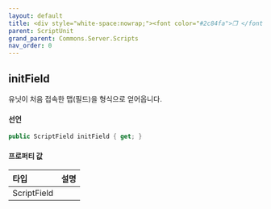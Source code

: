 ```yaml
---
layout: default
title: <div style="white-space:nowrap;"><font color="#2c84fa">❒ </font>initField</div>
parent: ScriptUnit
grand_parent: Commons.Server.Scripts
nav_order: 0
---
```


<!-- 아래로 편집 -->

## initField
유닛이 처음 접속한 맵(필드)을 형식으로 얻어옵니다.

#### 선언
```cs
public ScriptField initField { get; }
```

#### 프로퍼티 값

|타입|설명|
|:-|:-|
|ScriptField|
